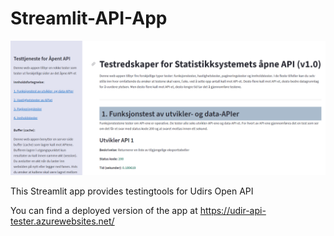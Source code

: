 # Streamlit-API-App

![Picture of App](img/Skjermbilde_testapp.PNG?raw=true)

This Streamlit app provides testingtools for Udirs Open API

You can find a deployed version of the app at https://udir-api-tester.azurewebsites.net/

